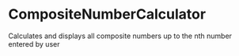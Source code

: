 # CompositeNumberCalculator
Calculates and displays all composite numbers up to the nth number entered by user
